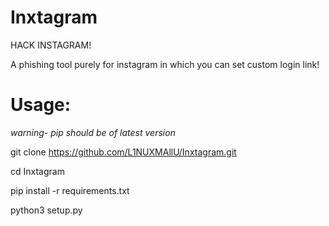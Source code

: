 # Inxtagram
 HACK INSTAGRAM!

A phishing tool purely for instagram in which you can set custom login link!

# Usage:

*warning- pip should be of latest version*

git clone https://github.com/L1NUXMAllU/Inxtagram.git

cd Inxtagram

pip install -r requirements.txt

python3 setup.py



